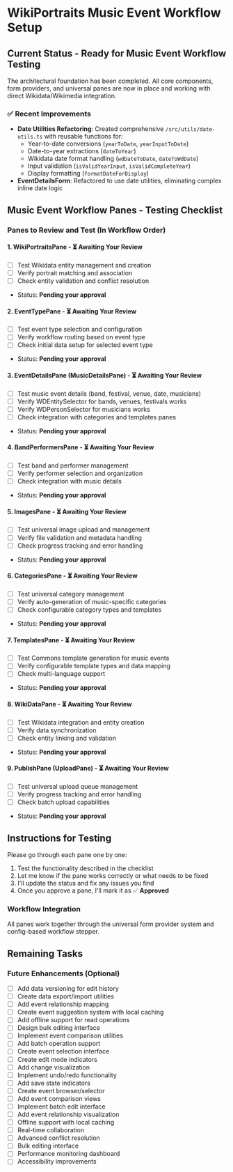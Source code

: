 # WikiPortraits Music Event Workflow Setup

## Current Status - Ready for Music Event Workflow Testing

The architectural foundation has been completed. All core components, form providers, and universal panes are now in place and working with direct Wikidata/Wikimedia integration.

### ✅ Recent Improvements
- **Date Utilities Refactoring**: Created comprehensive `/src/utils/date-utils.ts` with reusable functions for:
  - Year-to-date conversions (`yearToDate`, `yearInputToDate`)
  - Date-to-year extractions (`dateToYear`) 
  - Wikidata date format handling (`wdDateToDate`, `dateToWdDate`)
  - Input validation (`isValidYearInput`, `isValidCompleteYear`)
  - Display formatting (`formatDateForDisplay`)
- **EventDetailsForm**: Refactored to use date utilities, eliminating complex inline date logic

## Music Event Workflow Panes - Testing Checklist

### Panes to Review and Test (In Workflow Order)

#### **1. WikiPortraitsPane** - ⏳ Awaiting Your Review
- [ ] Test Wikidata entity management and creation
- [ ] Verify portrait matching and association
- [ ] Check entity validation and conflict resolution
- Status: **Pending your approval**

#### **2. EventTypePane** - ⏳ Awaiting Your Review
- [ ] Test event type selection and configuration
- [ ] Verify workflow routing based on event type
- [ ] Check initial data setup for selected event type
- Status: **Pending your approval**

#### **3. EventDetailsPane (MusicDetailsPane)** - ⏳ Awaiting Your Review
- [ ] Test music event details (band, festival, venue, date, musicians)
- [ ] Verify WDEntitySelector for bands, venues, festivals works
- [ ] Verify WDPersonSelector for musicians works
- [ ] Check integration with categories and templates panes
- Status: **Pending your approval**

#### **4. BandPerformersPane** - ⏳ Awaiting Your Review
- [ ] Test band and performer management
- [ ] Verify performer selection and organization
- [ ] Check integration with music details
- Status: **Pending your approval**

#### **5. ImagesPane** - ⏳ Awaiting Your Review
- [ ] Test universal image upload and management
- [ ] Verify file validation and metadata handling
- [ ] Check progress tracking and error handling
- Status: **Pending your approval**

#### **6. CategoriesPane** - ⏳ Awaiting Your Review
- [ ] Test universal category management
- [ ] Verify auto-generation of music-specific categories
- [ ] Check configurable category types and templates
- Status: **Pending your approval**

#### **7. TemplatesPane** - ⏳ Awaiting Your Review
- [ ] Test Commons template generation for music events
- [ ] Verify configurable template types and data mapping
- [ ] Check multi-language support
- Status: **Pending your approval**

#### **8. WikiDataPane** - ⏳ Awaiting Your Review
- [ ] Test Wikidata integration and entity creation
- [ ] Verify data synchronization
- [ ] Check entity linking and validation
- Status: **Pending your approval**

#### **9. PublishPane (UploadPane)** - ⏳ Awaiting Your Review
- [ ] Test universal upload queue management
- [ ] Verify progress tracking and error handling
- [ ] Check batch upload capabilities
- Status: **Pending your approval**

## Instructions for Testing

Please go through each pane one by one:
1. Test the functionality described in the checklist
2. Let me know if the pane works correctly or what needs to be fixed
3. I'll update the status and fix any issues you find
4. Once you approve a pane, I'll mark it as ✅ **Approved**

### Workflow Integration
All panes work together through the universal form provider system and config-based workflow stepper.

## Remaining Tasks

### Future Enhancements (Optional)
- [ ] Add data versioning for edit history
- [ ] Create data export/import utilities
- [ ] Add event relationship mapping
- [ ] Create event suggestion system with local caching
- [ ] Add offline support for read operations
- [ ] Design bulk editing interface
- [ ] Implement event comparison utilities
- [ ] Add batch operation support
- [ ] Create event selection interface
- [ ] Create edit mode indicators
- [ ] Add change visualization
- [ ] Implement undo/redo functionality
- [ ] Add save state indicators
- [ ] Create event browser/selector
- [ ] Add event comparison views
- [ ] Implement batch edit interface
- [ ] Add event relationship visualization
- [ ] Offline support with local caching
- [ ] Real-time collaboration
- [ ] Advanced conflict resolution
- [ ] Bulk editing interface
- [ ] Performance monitoring dashboard
- [ ] Accessibility improvements